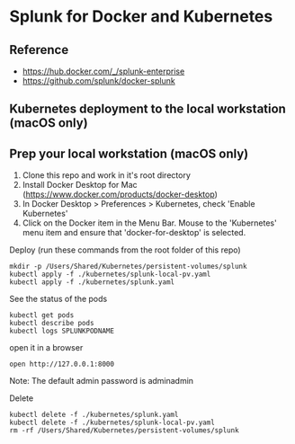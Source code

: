 # Splunk for Docker and Kubernetes

## Reference
- https://hub.docker.com/_/splunk-enterprise
- https://github.com/splunk/docker-splunk


## Kubernetes deployment to the local workstation (macOS only)

## Prep your local workstation (macOS only)
1. Clone this repo and work in it's root directory
1. Install Docker Desktop for Mac (https://www.docker.com/products/docker-desktop)
1. In Docker Desktop > Preferences > Kubernetes, check 'Enable Kubernetes'
1. Click on the Docker item in the Menu Bar. Mouse to the 'Kubernetes' menu item and ensure that 'docker-for-desktop' is selected.

Deploy (run these commands from the root folder of this repo)
~~~
mkdir -p /Users/Shared/Kubernetes/persistent-volumes/splunk
kubectl apply -f ./kubernetes/splunk-local-pv.yaml
kubectl apply -f ./kubernetes/splunk.yaml
~~~

See the status of the pods
~~~
kubectl get pods
kubectl describe pods
kubectl logs SPLUNKPODNAME
~~~

open it in a browser
~~~
open http://127.0.0.1:8000
~~~

Note: The default admin password is adminadmin

Delete
~~~
kubectl delete -f ./kubernetes/splunk.yaml
kubectl delete -f ./kubernetes/splunk-local-pv.yaml
rm -rf /Users/Shared/Kubernetes/persistent-volumes/splunk
~~~